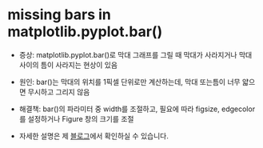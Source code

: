 # missing bars in matplotlib.pyplot.bar()

* 증상: matplotlib.pyplot.bar()로 막대 그래프를 그릴 때 막대가 사라지거나 막대 사이의 틈이 사라지는 현상이 있음 

* 원인: bar()는 막대의 위치를 1픽셀 단위로만 계산하는데, 막대 또는틈이 너무 얇으면 무시하고 그리지 않음

* 해결책: bar()의 파라미터 중 width를 조절하고, 필요에 따라 figsize, edgecolor를 설정하거나 Figure 창의 크기를 조절

* 자세한 설명은 제 [블로그](https://lazymatlab.tistory.com/144)에서 확인하실 수 있습니다.
